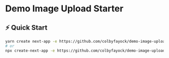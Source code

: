 # Demo Image Upload Starter

## ⚡️ Quick Start

```bash
yarn create next-app -e https://github.com/colbyfayock/demo-image-upload-starter
# or
npx create-next-app -e https://github.com/colbyfayock/demo-image-upload-starter
```
